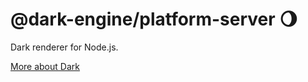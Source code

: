 # @dark-engine/platform-server 🌖

Dark renderer for Node.js.

[More about Dark](https://github.com/atellmer/dark)
